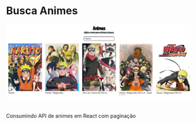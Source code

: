 # Busca Animes

![print](/src/img/img-projeto.jpg)

##

Consumindo API de animes em React com paginação
